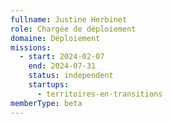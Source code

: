 ```yaml
---
fullname: Justine Herbinet
role: Chargée de déploiement
domaine: Déploiement
missions:
  - start: 2024-02-07
    end: 2024-07-31
    status: independent
    startups:
      - territoires-en-transitions
memberType: beta
---
```


